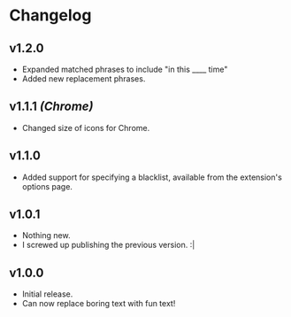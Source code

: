 # Changelog

## v1.2.0

- Expanded matched phrases to include "in this \_\_\_\_ time"
- Added new replacement phrases.

## v1.1.1 _(Chrome)_

- Changed size of icons for Chrome.

## v1.1.0

- Added support for specifying a blacklist, available from the extension's options page.

## v1.0.1

- Nothing new.
- I screwed up publishing the previous version. :|

## v1.0.0

- Initial release.
- Can now replace boring text with fun text!
